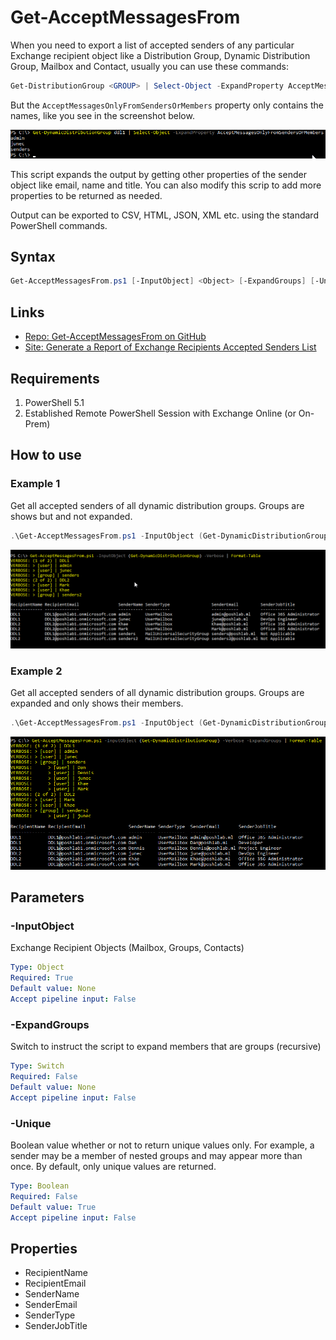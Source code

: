# Get-AcceptMessagesFrom

When you need to export a list of accepted senders of any particular Exchange recipient object like a Distribution Group, Dynamic Distribution Group, Mailbox and Contact, usually you can use these commands:

```PowerShell
Get-DistributionGroup <GROUP> | Select-Object -ExpandProperty AcceptMessagesOnlyFromSendersOrMembers
```

But the `AcceptMessagesOnlyFromSendersOrMembers` property only contains the names, like you see in the screenshot below.

![AcceptMessagesOnlyFromSendersOrMembers](https://github.com/junecastillote/Get-AcceptMessagesFrom/blob/master/images/intro1.png)

This script expands the output by getting other properties of the sender object like email, name and title.
You can also modify this scrip to add more properties to be returned as needed.

Output can be exported to CSV, HTML, JSON, XML etc. using the standard PowerShell commands.

## Syntax

```PowerShell
Get-AcceptMessagesFrom.ps1 [-InputObject] <Object> [-ExpandGroups] [-Unique <bool>] [<CommonParameters>]
```

## Links

- [Repo: Get-AcceptMessagesFrom on GitHub](https://github.com/junecastillote/Get-AcceptMessagesFrom)
- [Site: Generate a Report of Exchange Recipients Accepted Senders List](https://lazyexchangeadmin.com/generate-a-report-of-exchange-recipients-accepted-senders-list/)

## Requirements

1. PowerShell 5.1
2. Established Remote PowerShell Session with Exchange Online (or On-Prem)

## How to use

### Example 1

Get all accepted senders of all dynamic distribution groups. Groups are shows but and not expanded.

```PowerShell
.\Get-AcceptMessagesFrom.ps1 -InputObject (Get-DynamicDistributionGroup DDL1) -verbose
```

![Example 1](https://github.com/junecastillote/Get-AcceptMessagesFrom/blob/master/images/Example1.png)

### Example 2

Get all accepted senders of all dynamic distribution groups. Groups are expanded and only shows their members.

```PowerShell
.\Get-AcceptMessagesFrom.ps1 -InputObject (Get-DynamicDistributionGroup) -Verbose -ExpandGroups | Format-Table
```

![Example 2](https://github.com/junecastillote/Get-AcceptMessagesFrom/blob/master/images/Example2.png)

## Parameters

### -InputObject

Exchange Recipient Objects (Mailbox, Groups, Contacts)

```yaml
Type: Object
Required: True
Default value: None
Accept pipeline input: False
```

### -ExpandGroups

Switch to instruct the script to expand members that are groups (recursive)

```yaml
Type: Switch
Required: False
Default value: None
Accept pipeline input: False
```

### -Unique

Boolean value whether or not to return unique values only. For example, a sender may be a member of nested groups and may appear more than once. By default, only unique values are returned.

```yaml
Type: Boolean
Required: False
Default value: True
Accept pipeline input: False
```

## Properties

- RecipientName
- RecipientEmail
- SenderName
- SenderEmail
- SenderType
- SenderJobTitle
